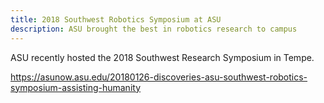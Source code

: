 ```yaml
---
title: 2018 Southwest Robotics Symposium at ASU
description: ASU brought the best in robotics research to campus
---
```

ASU recently hosted the 2018 Southwest Research Symposium in Tempe.

<https://asunow.asu.edu/20180126-discoveries-asu-southwest-robotics-symposium-assisting-humanity>